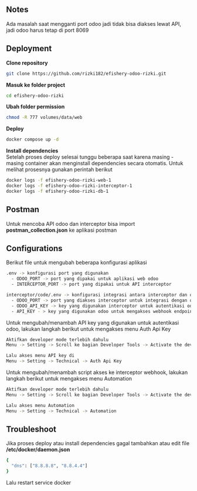 ## Notes

Ada masalah saat mengganti port odoo jadi tidak bisa diakses lewat API, jadi odoo harus tetap di port 8069

## Deployment
**Clone repository**

```sh
git clone https://github.com/rizki182/efishery-odoo-rizki.git
```

**Masuk ke folder project**
```sh
cd efishery-odoo-rizki
```

**Ubah folder permission**
```sh
chmod -R 777 volumes/data/web
```

**Deploy**
```sh
docker compose up -d
```
**Install dependencies**<br />
Setelah proses deploy selesai tunggu beberapa saat karena masing - masing container akan menginstall dependencies secara otomatis. Untuk melihat prosesnya gunakan perintah berikut


```sh
docker logs -f efishery-odoo-rizki-web-1
docker logs -f efishery-odoo-rizki-interceptor-1
docker logs -f efishery-odoo-rizki-db-1
```

## Postman

Untuk mencoba API odoo dan interceptor bisa import **postman_collection.json** ke aplikasi postman

## Configurations
Berikut file untuk mengubah beberapa konfigurasi aplikasi
```sh
.env -> konfigurasi port yang digunakan
  - ODOO_PORT -> port yang dipakai untuk aplikasi web odoo
  - INTERCEPTOR_PORT -> port yang dipakai untuk API interceptor

interceptor/code/.env -> konfigurasi integrasi antara interceptor dan odoo
  - ODOO_PORT -> port yang diakses interceptor untuk integrasi dengan odoo
  - ODOO_API_KEY -> key yang digunakan interceptor untuk autentikasi odoo
  - API_KEY - > key yang digunakan odoo untuk mengakses webhook endpoint dari interceptor
```

Untuk mengubah/menambah API key yang digunakan untuk autentikasi odoo, lakukan langkah berikut untuk mengakses menu Auth Api Key
```sh
Aktifkan developer mode terlebih dahulu
Menu -> Setting -> Scroll ke bagian Developer Tools -> Activate the developer mode

Lalu akses menu API key di
Menu -> Setting -> Technical -> Auth Api Key
```

Untuk mengubah/menambah script akses ke interceptor webhook, lakukan langkah berikut untuk mengakses menu Automation
```sh
Aktifkan developer mode terlebih dahulu
Menu -> Setting -> Scroll ke bagian Developer Tools -> Activate the developer mode

Lalu akses menu Automation
Menu -> Setting -> Technical -> Automation
```

## Troubleshoot
Jika proses deploy atau install dependencies gagal tambahkan atau edit file **/etc/docker/daemon.json**
```sh
{
  "dns": ["8.8.8.8", "8.8.4.4"]
}
```
Lalu restart service docker
